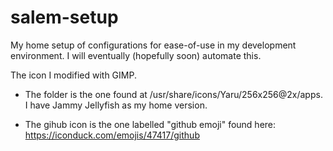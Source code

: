 # salem-setup
My home setup of configurations for ease-of-use in my development environment. I will eventually (hopefully soon) automate this.

The icon I modified with GIMP.

- The folder is the one found at /usr/share/icons/Yaru/256x256@2x/apps. I have Jammy Jellyfish as my home version.

- The gihub icon is the one labelled "github emoji" found here:
https://iconduck.com/emojis/47417/github
